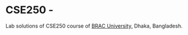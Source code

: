 # CSE250 - 

Lab solutions of CSE250  course of [BRAC University,](https://www.bracu.ac.bd/) Dhaka, Bangladesh.
